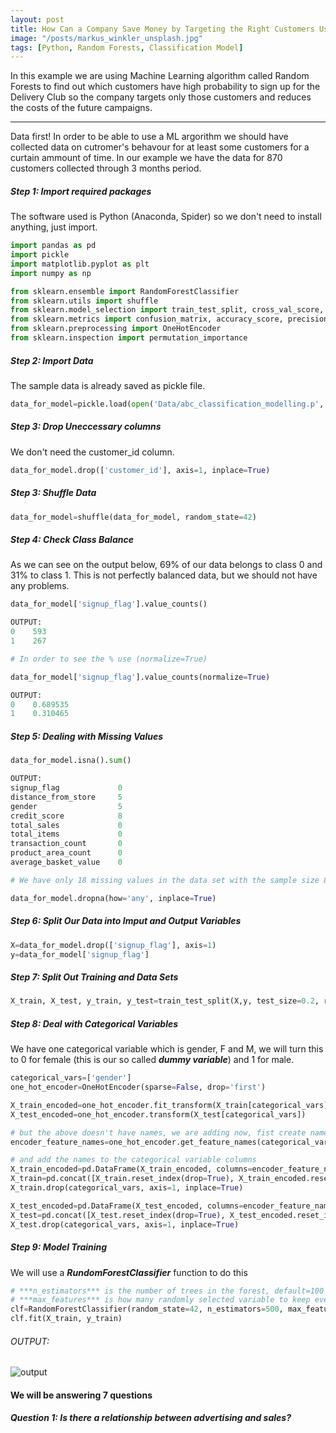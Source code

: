 ```yaml
---
layout: post
title: How Can a Company Save Money by Targeting the Right Customers Using Machine Learning
image: "/posts/markus_winkler_unsplash.jpg"
tags: [Python, Random Forests, Classification Model]
---
```


In this example we are using Machine Learning algorithm called Random Forests to find out which customers have high probability to sign up for the Delivery Club so the company targets only those customers and reduces the costs of the future campaigns. 

---

Data first! In order to be able to use a ML argorithm we should have collected data on cutromer's behavour for at least some customers for a curtain ammount of time. In our example we have the data for 870 customers collected through 3 months period.  

##### Step 1: Import required packages
The software used is Python (Anaconda, Spider) so we don't need to install anything, just import.

```python
import pandas as pd
import pickle
import matplotlib.pyplot as plt
import numpy as np

from sklearn.ensemble import RandomForestClassifier
from sklearn.utils import shuffle
from sklearn.model_selection import train_test_split, cross_val_score, KFold
from sklearn.metrics import confusion_matrix, accuracy_score, precision_score, recall_score, f1_score
from sklearn.preprocessing import OneHotEncoder
from sklearn.inspection import permutation_importance
```
##### Step 2: Import Data
The sample data is already saved as pickle file.

```python
data_for_model=pickle.load(open('Data/abc_classification_modelling.p', 'rb'))
```
##### Step 3: Drop Uneccessary columns
We don't need the customer_id column.

```python
data_for_model.drop(['customer_id'], axis=1, inplace=True)
```
##### Step 3: Shuffle Data

```python
data_for_model=shuffle(data_for_model, random_state=42)
```
##### Step 4: Check Class Balance
As we can see on the output below, 69% of our data belongs to class 0 and 31% to class 1. This is not perfectly balanced data, but we should not have any problems.

```python
data_for_model['signup_flag'].value_counts()

OUTPUT:
0    593
1    267

# In order to see the % use (normalize=True)

data_for_model['signup_flag'].value_counts(normalize=True)

OUTPUT:
0    0.689535
1    0.310465
```
##### Step 5: Dealing with Missing Values

```python
data_for_model.isna().sum()

OUTPUT:
signup_flag             0
distance_from_store     5
gender                  5
credit_score            8
total_sales             0
total_items             0
transaction_count       0
product_area_count      0
average_basket_value    0

# We have only 18 missing values in the data set with the sample size 870, we shouldn't have a problem if we drop them all. We are now left with 847 rows.

data_for_model.dropna(how='any', inplace=True)
```
##### Step 6: Split Our Data into Imput and Output Variables

```python
X=data_for_model.drop(['signup_flag'], axis=1)
y=data_for_model['signup_flag']
```
##### Step 7: Split Out Training and Data Sets

```python
X_train, X_test, y_train, y_test=train_test_split(X,y, test_size=0.2, random_state=42, stratify=y)
```
##### Step 8: Deal with Categorical Variables
We have one categorical variable which is gender, F and M, we will turn this to 0 for female (this is our so called ***dummy variable***) and 1 for male.
```python
categorical_vars=['gender']
one_hot_encoder=OneHotEncoder(sparse=False, drop='first')

X_train_encoded=one_hot_encoder.fit_transform(X_train[categorical_vars])
X_test_encoded=one_hot_encoder.transform(X_test[categorical_vars])

# but the above doesn't have names, we are adding now, fist create names
encoder_feature_names=one_hot_encoder.get_feature_names(categorical_vars)

# and add the names to the categorical variable columns
X_train_encoded=pd.DataFrame(X_train_encoded, columns=encoder_feature_names)
X_train=pd.concat([X_train.reset_index(drop=True), X_train_encoded.reset_index(drop=True)], axis=1)
X_train.drop(categorical_vars, axis=1, inplace=True)

X_test_encoded=pd.DataFrame(X_test_encoded, columns=encoder_feature_names)
X_test=pd.concat([X_test.reset_index(drop=True), X_test_encoded.reset_index(drop=True)], axis=1)
X_test.drop(categorical_vars, axis=1, inplace=True)
```
##### Step 9: Model Training
We will use a ***RundomForestClassifier*** function to do this

```python
# ***n_estimators*** is the number of trees in the forest, default=100
# ***max_features*** is how many randomly selected variable to keep every time, by default RandomForestClassifier will keep all of them
clf=RandomForestClassifier(random_state=42, n_estimators=500, max_features=5)
clf.fit(X_train, y_train)
```






###### OUTPUT:
![output](/img/posts/outpu.png "output")

#### We will be answering 7 questions
##### Question 1: Is there a relationship between advertising and sales?
